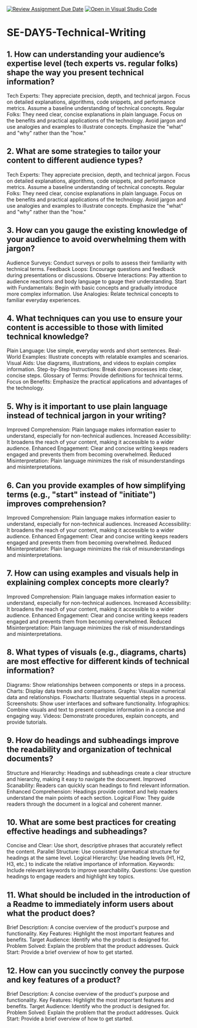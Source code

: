 [![Review Assignment Due Date](https://classroom.github.com/assets/deadline-readme-button-22041afd0340ce965d47ae6ef1cefeee28c7c493a6346c4f15d667ab976d596c.svg)](https://classroom.github.com/a/zsAR-pyY)
[![Open in Visual Studio Code](https://classroom.github.com/assets/open-in-vscode-2e0aaae1b6195c2367325f4f02e2d04e9abb55f0b24a779b69b11b9e10269abc.svg)](https://classroom.github.com/online_ide?assignment_repo_id=18497122&assignment_repo_type=AssignmentRepo)
# SE-DAY5-Technical-Writing
## 1. How can understanding your audience’s expertise level (tech experts vs. regular folks) shape the way you present technical information?
Tech Experts:
They appreciate precision, depth, and technical jargon.
Focus on detailed explanations, algorithms, code snippets, and performance metrics.
Assume a baseline understanding of technical concepts.
Regular Folks:
They need clear, concise explanations in plain language.
Focus on the benefits and practical applications of the technology.
Avoid jargon and use analogies and examples to illustrate concepts.
Emphasize the "what" and "why" rather than the "how."


## 2. What are some strategies to tailor your content to different audience types?
Tech Experts:
They appreciate precision, depth, and technical jargon.
Focus on detailed explanations, algorithms, code snippets, and performance metrics.
Assume a baseline understanding of technical concepts.
Regular Folks:
They need clear, concise explanations in plain language.
Focus on the benefits and practical applications of the technology.
Avoid jargon and use analogies and examples to illustrate concepts.
Emphasize the "what" and "why" rather than the "how."


## 3. How can you gauge the existing knowledge of your audience to avoid overwhelming them with jargon?
Audience Surveys: Conduct surveys or polls to assess their familiarity with technical terms.
Feedback Loops: Encourage questions and feedback during presentations or discussions.
Observe Interactions: Pay attention to audience reactions and body language to gauge their understanding.
Start with Fundamentals: Begin with basic concepts and gradually introduce more complex information.
Use Analogies: Relate technical concepts to familiar everyday experiences.


## 4. What techniques can you use to ensure your content is accessible to those with limited technical knowledge?
Plain Language: Use simple, everyday words and short sentences.
Real-World Examples: Illustrate concepts with relatable examples and scenarios.
Visual Aids: Use diagrams, illustrations, and videos to explain complex information.
Step-by-Step Instructions: Break down processes into clear, concise steps.
Glossary of Terms: Provide definitions for technical terms.
Focus on Benefits: Emphasize the practical applications and advantages of the technology.


## 5. Why is it important to use plain language instead of technical jargon in your writing?
Improved Comprehension: Plain language makes information easier to understand, especially for non-technical audiences.
Increased Accessibility: It broadens the reach of your content, making it accessible to a wider audience.
Enhanced Engagement: Clear and concise writing keeps readers engaged and prevents them from becoming overwhelmed.
Reduced Misinterpretation: Plain language minimizes the risk of misunderstandings and misinterpretations.


## 6. Can you provide examples of how simplifying terms (e.g., "start" instead of "initiate") improves comprehension?
Improved Comprehension: Plain language makes information easier to understand, especially for non-technical audiences.
Increased Accessibility: It broadens the reach of your content, making it accessible to a wider audience.
Enhanced Engagement: Clear and concise writing keeps readers engaged and prevents them from becoming overwhelmed.
Reduced Misinterpretation: Plain language minimizes the risk of misunderstandings and misinterpretations.


## 7. How can using examples and visuals help in explaining complex concepts more clearly?
Improved Comprehension: Plain language makes information easier to understand, especially for non-technical audiences.
Increased Accessibility: It broadens the reach of your content, making it accessible to a wider audience.
Enhanced Engagement: Clear and concise writing keeps readers engaged and prevents them from becoming overwhelmed.
Reduced Misinterpretation: Plain language minimizes the risk of misunderstandings and misinterpretations.


## 8. What types of visuals (e.g., diagrams, charts) are most effective for different kinds of technical information?
Diagrams: Show relationships between components or steps in a process.
Charts: Display data trends and comparisons.
Graphs: Visualize numerical data and relationships.
Flowcharts: Illustrate sequential steps in a process.
Screenshots: Show user interfaces and software functionality.
Infographics: Combine visuals and text to present complex information in a concise and engaging way.
Videos: Demonstrate procedures, explain concepts, and provide tutorials.


## 9. How do headings and subheadings improve the readability and organization of technical documents?
Structure and Hierarchy: Headings and subheadings create a clear structure and hierarchy, making it easy to navigate the document.
Improved Scanability: Readers can quickly scan headings to find relevant information.
Enhanced Comprehension: Headings provide context and help readers understand the main points of each section.
Logical Flow: They guide readers through the document in a logical and coherent manner.


## 10. What are some best practices for creating effective headings and subheadings?
Concise and Clear: Use short, descriptive phrases that accurately reflect the content.
Parallel Structure: Use consistent grammatical structure for headings at the same level.
Logical Hierarchy: Use heading levels (H1, H2, H3, etc.) to indicate the relative importance of information.
Keywords: Include relevant keywords to improve searchability.
Questions: Use question headings to engage readers and highlight key topics.


## 11. What should be included in the introduction of a Readme to immediately inform users about what the product does?
Brief Description: A concise overview of the product's purpose and functionality.
Key Features: Highlight the most important features and benefits.
Target Audience: Identify who the product is designed for.
Problem Solved: Explain the problem that the product addresses.
Quick Start: Provide a brief overview of how to get started.


## 12. How can you succinctly convey the purpose and key features of a product?
Brief Description: A concise overview of the product's purpose and functionality.
Key Features: Highlight the most important features and benefits.
Target Audience: Identify who the product is designed for.
Problem Solved: Explain the problem that the product addresses.
Quick Start: Provide a brief overview of how to get started.



